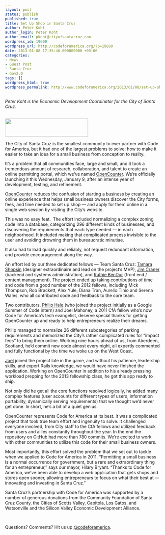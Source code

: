 ```yaml
---
layout: post
status: publish
published: true
title: Set Up Shop in Santa Cruz
author: Peter Koht
author_login: Peter Koht
author_email: pkoht@cityofsantacruz.com
wordpress_id: 19600
wordpress_url: http://codeforamerica.org/?p=19600
date: 2013-01-08 17:35:46.000000000 +00:00
categories:
- News
- Guest Post
- Santa Cruz
- Gov2.0
tags: []
wordpress_html: true
wordpress_permalink: http://www.codeforamerica.org/2013/01/08/set-up-shop-in-santa-cruz/
---
```


<p><em>Peter Koht is the Economic Development Coordinator for the City of Santa Cruz.</em><br/>
 </p>
<p><a href="http://opencounter.cityofsantacruz.com/"><img alt="" class="size-medium wp-image-19601 alignleft" height="59" src="http://codeforamerica.org/wp-content/uploads/2013/01/OpenCounter-300x66.png" title="OpenCounter" width="270"/></a></p>
<p>The City of Santa Cruz is the smallest community to ever partner with Code for America, but it had one of the largest problems to solve: how to make it easier to take an idea for a small business from conception to reality.</p>
<p>It’s a problem that all communities face, large and small, and it took a tremendous amount of research, collaboration, and talent to create an online permitting portal, which we’ve named <a href="http://opencounter.cityofsantacruz.com/" target="_blank">OpenCounter</a>. We’re officially launching it this Wednesday, January 9, after an intense year of development, testing, and refinement.</p>
<p><a href="http://opencounter.cityofsantacruz.com/">OpenCounter</a> reduces the confusion of starting a business by creating an online experience that helps small business owners discover the City forms, fees, and time needed to set up shop — and apply for them online in a single web session by visiting the City’s website.</p>
<p>This was no easy feat.  The effort included normalizing a complex zoning code into a database, categorizing 296 different kinds of businesses, and discovering the requirements that each type needed — in each neighborhood. It included making that complicated process invisible to the user and avoiding drowning them in bureaucratic minutiae.</p>
<p>It also had to load quickly and reliably, not request redundant information, and provide encouragement along the way.</p>
<p>An effort led by our three dedicated fellows — Team Santa Cruz: <a href="http://codeforamerica.org/author/tamara/">Tamara Shopsin</a> (designer extraordinaire and lead on the project’s MVP), <a href="http://codeforamerica.org/author/jim/">Jim Craner</a> (backend and systems administration), and <a href="http://codeforamerica.org/ruthie-bendor/">Ruthie BenDor</a> (front end / content management). The project ended up taking contributions of time and code from a good number of the 2012 fellows, including Mick Thompson, Rob Brackett, Alex Yule, Diana Tran, Aurelio Tinio and Serena Wales, who all contributed code and feedback to the core team.</p>
<p>Two contributors, <a href="http://codeforamerica.org/author/phillip-hale/">Philip Hale</a> (who joined the project initially as a Google Summer of Code intern) and Joel Mahoney, a 2011 CfA fellow who’s now Code for America’s tech evangelist, deserve special thanks for getting OpenCounter up and ready to help entrepreneurs realize their dreams.</p>
<p>Philip managed to normalize 26 different subcategories of parking requirements and memorized the City’s rather complicated rules for “impact fees” to bring them online. Working nine hours ahead of us, from Aberdeen, Scotland, he’d commit new code almost every night, all expertly commented and fully functional by the time we woke up on the West Coast.</p>
<p><a href="http://codeforamerica.org/author/joel/">Joel</a> joined the project late in the game, and without his patience, leadership skills, and expert Rails knowledge, we would have never finished the application. Working on OpenCounter in addition to his already pressing workload prepping for the 2013 fellowship class, he got this app ready to ship.</p>
<p>Not only did he get all the core functions resolved logically, he added many complex features (user accounts for different types of users, information portability, dynamically serving requirements) that we thought we’d never get done. In short, he’s a bit of a quiet genius.</p>
<p>OpenCounter represents Code for America at its best. It was a complicated project that took true team effort and ingenuity to solve. It challenged everyone involved, from City staff to the CfA fellows and utilized feedback from users and allies constantly throughout the year. In the end the repository on GitHub had more than 780 commits. We’re excited to work with other communities to utilize this code for their small business owners.</p>
<p>Most importantly, this effort solved the problem that we set out to tackle when we applied to Code for America in 2011. “Permitting a small business is a normal occurrence for government, but a rare and extraordinary thing for an entrepreneur,” says our mayor, Hilary Bryant. “Thanks to Code for America, we’ve been able to develop a web application that gets shops and stores open sooner, allowing entrepreneurs to focus on what their best at — innovating and investing in Santa Cruz.”</p>
<div>
<p>Santa Cruz’s partnership with Code for America was supported by a number of generous donations from the Community Foundation of Santa Cruz County, the Cities of Scotts Valley, Capitola, Los Gatos, and Watsonville and the Silicon Valley Economic Development Alliance.</p>
</div>
<p> </p>
<p>Questions? Comments? Hit us up <a href="http://twitter.com/codeforamerica" target="_blank">@codeforamerica</a>.</p>
